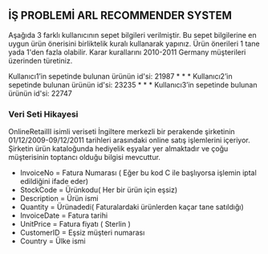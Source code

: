 ## İŞ PROBLEMİ ARL RECOMMENDER SYSTEM 

Aşağıda 3 farklı kullanıcının sepet bilgileri verilmiştir. Bu sepet bilgilerine 
en uygun ürün önerisini birliktelik kuralı kullanarak yapınız. 
Ürün önerileri 1 tane yada 1'den fazla olabilir. Karar kurallarını 2010-2011 
Germany müşterileri üzerinden türetiniz.


Kullanıcı1’in sepetinde bulunan ürünün id'si: 21987  * * * 
Kullanıcı2’in sepetinde bulunan ürünün id'si: 23235  * * * 
Kullanıcı3’in sepetinde bulunan ürünün id'si: 22747   


### Veri Seti Hikayesi 

OnlineRetailII isimli veriseti İngiltere merkezli bir perakende şirketinin
01/12/2009-09/12/2011 tarihleri arasındaki online satış işlemlerini içeriyor.
Şirketin ürün kataloğunda hediyelik eşyalar yer almaktadır ve çoğu müşterisinin
toptancı olduğu bilgisi mevcuttur.

- InvoiceNo = Fatura Numarası  ( Eğer bu kod C ile başlıyorsa işlemin iptal edildiğini
ifade eder)
- StockCode = Ürünkodu( Her bir ürün için eşsiz)
- Description = Ürün ismi
- Quantity = Ürünadedi( Faturalardaki ürünlerden kaçar tane satıldığı)
- InvoiceDate = Fatura tarihi
- UnitPrice = Fatura fiyatı ( Sterlin )
- CustomerID = Eşsiz müşteri numarası
- Country = Ülke ismi


